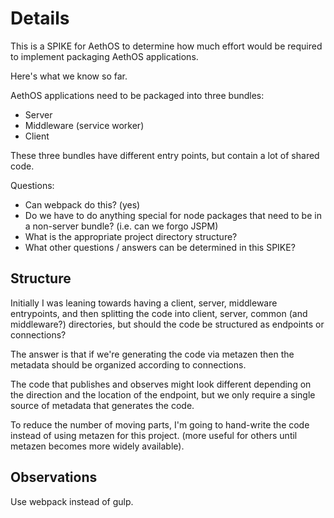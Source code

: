 # Details

This is a SPIKE for AethOS to determine how much effort would be required to implement packaging AethOS applications.

Here's what we know so far.

AethOS applications need to be packaged into three bundles:
  
  * Server
  * Middleware (service worker)
  * Client

These three bundles have different entry points, but contain a lot of shared code.

Questions:

 * Can webpack do this?  (yes)
 * Do we have to do anything special for node packages that need to be in a non-server bundle? (i.e. can we forgo JSPM)
 * What is the appropriate project directory structure?
 * What other questions / answers can be determined in this SPIKE?


## Structure

Initially I was leaning towards having a client, server, middleware entrypoints, and then splitting the code into client, server, common (and middleware?) directories, but should the code be structured as endpoints or connections?

The answer is that if we're generating the code via metazen then the metadata should be organized according to connections.

The code that publishes and observes might look different depending on the direction and the location of the endpoint, but we only require a single source of metadata that generates the code.

To reduce the number of moving parts, I'm going to hand-write the code instead of using metazen for this project.  (more useful for others until metazen becomes more widely available).


## Observations

Use webpack instead of gulp.